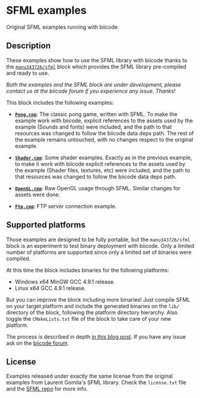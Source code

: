 SFML examples
=============

Original SFML examples running with biicode.

Description
-----------

These examples show how to use the SFML library with biicode thanks to the [`manu343726/sfml`](https://www.biicode.com/manu343726/manu343726/sfml/master) block which provides the SFML library
pre-compiled and ready to use.

*Both the examples and the SFML block are under development, please contact us at the biicode forum if you experience any issue. Thanks!*

This block includes the following examples:

 - **[`Pong.cpp`]()**: The classic pong game, written with SFML. To make the example work with biicode, explicit references to the assets used by the example (Sounds and fonts) were included, and the path to that resources was changed to follow the biicode data deps path. The rest of the example remains untouched, with no changes respect to the original example.

 - **[`Shader.cpp`]()**: Some shader examples. Exactly as in the previous example, to make it work with biicode explicit references to the assets used by the example (Shader files, textures, etc) were included, and the path to that resources was changed to follow the biicode data deps path.

  - **[`OpenGL.cpp`]()**: Raw OpenGL usage through SFML. Similar changes for assets were done.

   - **[`Ftp.cpp`]()**: FTP server connection example. 

 Supported platforms
 -------------------

 Those examples are designed to be fully portable, but the `manu343726/sfml` block is an experiment to test binary deployment with biicode. Only a limited number of platforms are supported since only a limited set of binaries were compiled.

 At this time the block includes binaries for the following platforms:

  - Windows x64 MinGW GCC 4.9.1 release.
  - Linux x64 GCC 4.9.1 release.

But you can improve the block including more binaries! Just compile SFML on your target platform and include the generated binaries on the `lib/` directory of the block, following the platform directory hierarchy. Also toggle the `CMakeLists.txt` file of the block to take care of your new platform.

The process is described in depth [in this blog post](http://blog.biicode.com/upload-to-biicode-precompiled-binaries-sfml/). If you have any issue ask on the [biicode forum](http://forum.biicode.com/).

License
-------

Examples released under exactly the same license from the original examples from Laurent Gomila's SFML library. Check the `license.txt` file and the [SFML repo](https://github.com/LaurentGomila/SFML) for more info.